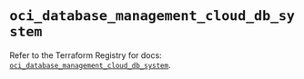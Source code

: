 # `oci_database_management_cloud_db_system`

Refer to the Terraform Registry for docs: [`oci_database_management_cloud_db_system`](https://registry.terraform.io/providers/hashicorp/oci/7.19.0/docs/resources/database_management_cloud_db_system).
